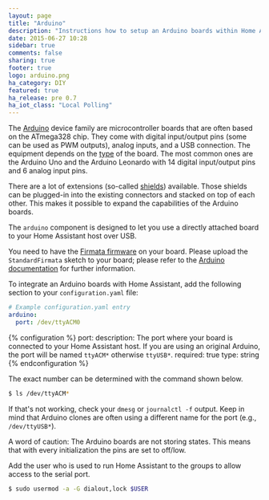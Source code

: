 ```yaml
---
layout: page
title: "Arduino"
description: "Instructions how to setup an Arduino boards within Home Assistant."
date: 2015-06-27 10:28
sidebar: true
comments: false
sharing: true
footer: true
logo: arduino.png
ha_category: DIY
featured: true
ha_release: pre 0.7
ha_iot_class: "Local Polling"
---
```


The [Arduino](https://www.arduino.cc/) device family are microcontroller boards that are often based on the ATmega328 chip. They come with digital input/output pins (some can be used as PWM outputs), analog inputs, and a USB connection. The equipment depends on the [type](https://www.arduino.cc/en/Main/Products) of the board. The most common ones are the Arduino Uno and the Arduino Leonardo with 14 digital input/output pins and 6 analog input pins.

There are a lot of extensions (so-called [shields](https://www.arduino.cc/en/Main/ArduinoShields)) available. Those shields can be plugged-in into the existing connectors and stacked on top of each other. This makes it possible to expand the capabilities of the Arduino boards. 

The `arduino` component is designed to let you use a directly attached board to your Home Assistant host over USB.

You need to have the [Firmata firmware](https://github.com/firmata/) on your board. Please upload the `StandardFirmata` sketch to your board; please refer to the [Arduino documentation](https://www.arduino.cc/en/Main/Howto) for further information.

To integrate an Arduino boards with Home Assistant, add the following section to your `configuration.yaml` file:

```yaml
# Example configuration.yaml entry
arduino:
  port: /dev/ttyACM0
```

{% configuration %}
port:
  description: The port where your board is connected to your Home Assistant host. If you are using an original Arduino, the port will be named `ttyACM*` otherwise `ttyUSB*`.
  required: true
  type: string
{% endconfiguration %}

The exact number can be determined with the command shown below.

```bash
$ ls /dev/ttyACM*
```

If that's not working, check your `dmesg` or `journalctl -f` output. Keep in mind that Arduino clones are often using a different name for the port (e.g., `/dev/ttyUSB*`).

<p class='note warning'>
A word of caution: The Arduino boards are not storing states. This means that with every initialization the pins are set to off/low.
</p>

Add the user who is used to run Home Assistant to the groups to allow access to the serial port.

```bash
$ sudo usermod -a -G dialout,lock $USER
```

